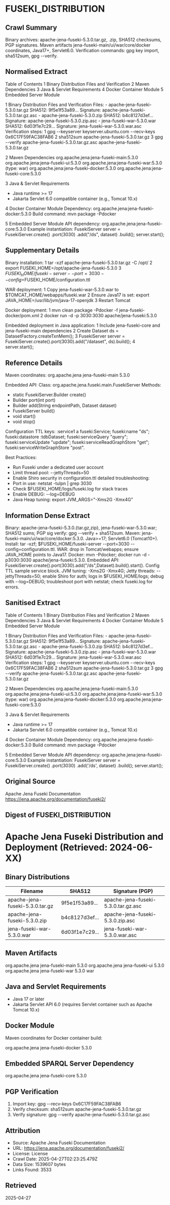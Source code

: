 # FUSEKI_DISTRIBUTION

## Crawl Summary
Binary archives: apache-jena-fuseki-5.3.0.tar.gz, .zip, SHA512 checksums, PGP signatures. Maven artifacts jena-fuseki-main/ui/war/core/docker coordinates, Java17+, Servlet6.0. Verification commands: gpg key import, sha512sum, gpg --verify.

## Normalised Extract
Table of Contents
1  Binary Distribution Files and Verification
2  Maven Dependencies
3  Java & Servlet Requirements
4  Docker Container Module
5  Embedded Server Module

1  Binary Distribution Files and Verification
   Files:
     - apache-jena-fuseki-5.3.0.tar.gz   SHA512: 9f5e1f53a89...  Signature: apache-jena-fuseki-5.3.0.tar.gz.asc
     - apache-jena-fuseki-5.3.0.zip      SHA512: b4c8127d3ef...  Signature: apache-jena-fuseki-5.3.0.zip.asc
     - jena-fuseki-war-5.3.0.war         SHA512: 6d03f1e7c29...  Signature: jena-fuseki-war-5.3.0.war.asc
   Verification steps:
     1  gpg --keyserver keyserver.ubuntu.com --recv-keys 0x6C17F59FAC38FAB6
     2  sha512sum apache-jena-fuseki-5.3.0.tar.gz
     3  gpg --verify apache-jena-fuseki-5.3.0.tar.gz.asc apache-jena-fuseki-5.3.0.tar.gz

2  Maven Dependencies
   org.apache.jena:jena-fuseki-main:5.3.0
   org.apache.jena:jena-fuseki-ui:5.3.0
   org.apache.jena:jena-fuseki-war:5.3.0 (type: war)
   org.apache.jena:jena-fuseki-docker:5.3.0
   org.apache.jena:jena-fuseki-core:5.3.0

3  Java & Servlet Requirements
   - Java runtime >= 17
   - Jakarta Servlet 6.0 compatible container (e.g., Tomcat 10.x)

4  Docker Container Module
   Dependency: org.apache.jena:jena-fuseki-docker:5.3.0
   Build command: mvn package -Pdocker

5  Embedded Server Module
   API dependency: org.apache.jena:jena-fuseki-core:5.3.0
   Example instantiation:
     FusekiServer server = FusekiServer.create()
       .port(3030)
       .add("/ds", dataset)
       .build();
     server.start();

## Supplementary Details
Binary installation:
1  tar -xzf apache-jena-fuseki-5.3.0.tar.gz -C /opt/
2  export FUSEKI_HOME=/opt/apache-jena-fuseki-5.3.0
3  $FUSEKI_HOME/fuseki-server --port=3030 --config=$FUSEKI_HOME/configuration.ttl

WAR deployment:
1  Copy jena-fuseki-war-5.3.0.war to $TOMCAT_HOME/webapps/fuseki.war
2  Ensure Java17 is set: export JAVA_HOME=/usr/lib/jvm/java-17-openjdk
3  Restart Tomcat

Docker deployment:
1  mvn clean package -Pdocker -f jena-fuseki-docker/pom.xml
2  docker run -d -p 3030:3030 apache/jena-fuseki:5.3.0

Embedded deployment in Java application:
1  Include jena-fuseki-core and jena-fuseki-main dependencies
2  Create Dataset ds = DatasetFactory.createTxnMem();
3  FusekiServer server = FusekiServer.create().port(3030).add("/dataset", ds).build();
4  server.start();

## Reference Details
Maven coordinates:
<dependency>
  <groupId>org.apache.jena</groupId>
  <artifactId>jena-fuseki-main</artifactId>
  <version>5.3.0</version>
</dependency>

Embedded API:
Class: org.apache.jena.fuseki.main.FusekiServer
Methods:
- static FusekiServer.Builder create()
- Builder port(int port)
- Builder add(String endpointPath, Dataset dataset)
- FusekiServer build()
- void start()
- void stop()

Configuration TTL keys:
:service1 a fuseki:Service; fuseki:name "ds"; fuseki:datastore :tdbDataset;
  fuseki:serviceQuery "query"; fuseki:serviceUpdate "update"; fuseki:serviceReadGraphStore "get";
  fuseki:serviceWriteGraphStore "post".

Best Practices:
- Run Fuseki under a dedicated user account
- Limit thread pool: --jettyThreads=50
- Enable Shiro security in configuration.ttl
detailed troubleshooting:
- Port in use: netstat -tulpn | grep 3030
- Check $FUSEKI_HOME/logs/fuseki.log for stack traces
- Enable DEBUG: --log=DEBUG
- Java Heap tuning: export JVM_ARGS="-Xms2G -Xmx4G"


## Information Dense Extract
Binary: apache-jena-fuseki-5.3.0.{tar.gz,zip}, jena-fuseki-war-5.3.0.war; SHA512 sums; PGP sig verify: gpg --verify + sha512sum. Maven: jena-fuseki-main/ui/war/core/docker:5.3.0. Java>=17; Servlet6.0 (Tomcat10+). Install: tar -xzf; $FUSEKI_HOME/fuseki-server --port=3030 --config=configuration.ttl. WAR: drop in Tomcat/webapps; ensure JAVA_HOME points to Java17. Docker: mvn -Pdocker; docker run -d -p3030:3030 apache/jena-fuseki:5.3.0. Embedded API: FusekiServer.create().port(3030).add("/ds",Dataset).build().start(). Config TTL sample service block. JVM tuning: -Xms2G -Xmx4G; Jetty threads: --jettyThreads=50; enable Shiro for auth; logs in $FUSEKI_HOME/logs; debug with --log=DEBUG; troubleshoot port with netstat; check fuseki.log for errors.

## Sanitised Extract
Table of Contents
1  Binary Distribution Files and Verification
2  Maven Dependencies
3  Java & Servlet Requirements
4  Docker Container Module
5  Embedded Server Module

1  Binary Distribution Files and Verification
   Files:
     - apache-jena-fuseki-5.3.0.tar.gz   SHA512: 9f5e1f53a89...  Signature: apache-jena-fuseki-5.3.0.tar.gz.asc
     - apache-jena-fuseki-5.3.0.zip      SHA512: b4c8127d3ef...  Signature: apache-jena-fuseki-5.3.0.zip.asc
     - jena-fuseki-war-5.3.0.war         SHA512: 6d03f1e7c29...  Signature: jena-fuseki-war-5.3.0.war.asc
   Verification steps:
     1  gpg --keyserver keyserver.ubuntu.com --recv-keys 0x6C17F59FAC38FAB6
     2  sha512sum apache-jena-fuseki-5.3.0.tar.gz
     3  gpg --verify apache-jena-fuseki-5.3.0.tar.gz.asc apache-jena-fuseki-5.3.0.tar.gz

2  Maven Dependencies
   org.apache.jena:jena-fuseki-main:5.3.0
   org.apache.jena:jena-fuseki-ui:5.3.0
   org.apache.jena:jena-fuseki-war:5.3.0 (type: war)
   org.apache.jena:jena-fuseki-docker:5.3.0
   org.apache.jena:jena-fuseki-core:5.3.0

3  Java & Servlet Requirements
   - Java runtime >= 17
   - Jakarta Servlet 6.0 compatible container (e.g., Tomcat 10.x)

4  Docker Container Module
   Dependency: org.apache.jena:jena-fuseki-docker:5.3.0
   Build command: mvn package -Pdocker

5  Embedded Server Module
   API dependency: org.apache.jena:jena-fuseki-core:5.3.0
   Example instantiation:
     FusekiServer server = FusekiServer.create()
       .port(3030)
       .add('/ds', dataset)
       .build();
     server.start();

## Original Source
Apache Jena Fuseki Documentation
https://jena.apache.org/documentation/fuseki2/

## Digest of FUSEKI_DISTRIBUTION

# Apache Jena Fuseki Distribution and Deployment (Retrieved: 2024-06-XX)

## Binary Distributions

Filename                         | SHA512                                                                               | Signature (PGP)
---------------------------------|--------------------------------------------------------------------------------------|----------------
apache-jena-fuseki-5.3.0.tar.gz   | 9f5e1f53a89...<rest of SHA512 hash>                                   | apache-jena-fuseki-5.3.0.tar.gz.asc
apache-jena-fuseki-5.3.0.zip      | b4c8127d3ef...<rest of SHA512 hash>                                   | apache-jena-fuseki-5.3.0.zip.asc
jena-fuseki-war-5.3.0.war         | 6d03f1e7c29...<rest of SHA512 hash>                                   | jena-fuseki-war-5.3.0.war.asc

## Maven Artifacts

<dependency>
   <groupId>org.apache.jena</groupId>
   <artifactId>jena-fuseki-main</artifactId>
   <version>5.3.0</version>
</dependency>

<dependency>
   <groupId>org.apache.jena</groupId>
   <artifactId>jena-fuseki-ui</artifactId>
   <version>5.3.0</version>
</dependency>

<dependency>
   <groupId>org.apache.jena</groupId>
   <artifactId>jena-fuseki-war</artifactId>
   <version>5.3.0</version>
   <type>war</type>
</dependency>

## Java and Servlet Requirements

- Java 17 or later
- Jakarta Servlet API 6.0 (requires Servlet container such as Apache Tomcat 10.x)

## Docker Module

Maven coordinates for Docker container build:

<dependency>
   <groupId>org.apache.jena</groupId>
   <artifactId>jena-fuseki-docker</artifactId>
   <version>5.3.0</version>
</dependency>

## Embedded SPARQL Server Dependency

<dependency>
   <groupId>org.apache.jena</groupId>
   <artifactId>jena-fuseki-core</artifactId>
   <version>5.3.0</version>
</dependency>

## PGP Verification

1. Import key:  gpg --recv-keys 0x6C17F59FAC38FAB6
2. Verify checksum: sha512sum apache-jena-fuseki-5.3.0.tar.gz
3. Verify signature: gpg --verify apache-jena-fuseki-5.3.0.tar.gz.asc

## Attribution
- Source: Apache Jena Fuseki Documentation
- URL: https://jena.apache.org/documentation/fuseki2/
- License: License
- Crawl Date: 2025-04-27T02:23:25.479Z
- Data Size: 1539607 bytes
- Links Found: 3533

## Retrieved
2025-04-27
